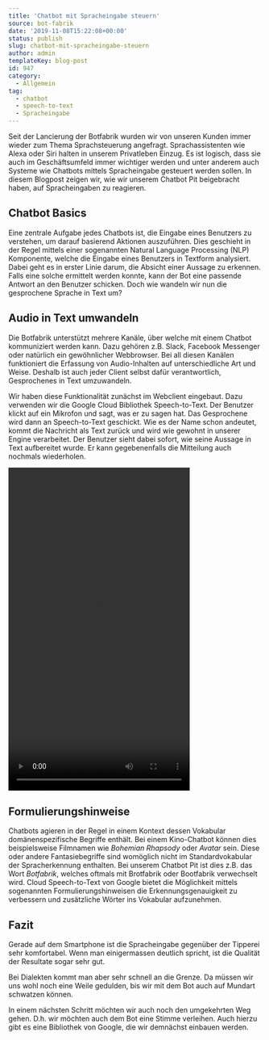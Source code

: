 ```yaml
---
title: 'Chatbot mit Spracheingabe steuern'
source: bot-fabrik
date: '2019-11-08T15:22:08+00:00'
status: publish
slug: chatbot-mit-spracheingabe-steuern
author: admin
templateKey: blog-post
id: 947
category:
  - Allgemein
tag:
  - chatbot
  - speech-to-text
  - Spracheingabe
---
```


Seit der Lancierung der Botfabrik wurden wir von unseren Kunden immer wieder zum Thema Sprachsteuerung angefragt. Sprachassistenten wie Alexa oder Siri halten in unserem Privatleben Einzug. Es ist logisch, dass sie auch im Geschäftsumfeld immer wichtiger werden und unter anderem auch Systeme wie Chatbots mittels Spracheingabe gesteuert werden sollen. In diesem Blogpost zeigen wir, wie wir unserem Chatbot Pit beigebracht haben, auf Spracheingaben zu reagieren.

## Chatbot Basics

Eine zentrale Aufgabe jedes Chatbots ist, die Eingabe eines Benutzers zu verstehen, um darauf basierend Aktionen auszuführen. Dies geschieht in der Regel mittels einer sogenannten Natural Language Processing (NLP) Komponente, welche die Eingabe eines Benutzers in Textform analysiert. Dabei geht es in erster Linie darum, die Absicht einer Aussage zu erkennen. Falls eine solche ermittelt werden konnte, kann der Bot eine passende Antwort an den Benutzer schicken. Doch wie wandeln wir nun die gesprochene Sprache in Text um?

## Audio in Text umwandeln

Die Botfabrik unterstützt mehrere Kanäle, über welche mit einem Chatbot kommuniziert werden kann. Dazu gehören z.B. Slack, Facebook Messenger oder natürlich ein gewöhnlicher Webbrowser. Bei all diesen Kanälen funktioniert die Erfassung von Audio-Inhalten auf unterschiedliche Art und Weise. Deshalb ist auch jeder Client selbst dafür verantwortlich, Gesprochenes in Text umzuwandeln.

Wir haben diese Funktionalität zunächst im Webclient eingebaut. Dazu verwenden wir die Google Cloud Bibliothek Speech-to-Text. Der Benutzer klickt auf ein Mikrofon und sagt, was er zu sagen hat. Das Gesprochene wird dann an Speech-to-Text geschickt. Wie es der Name schon andeutet, kommt die Nachricht als Text zurück und wird wie gewohnt in unserer Engine verarbeitet. Der Benutzer sieht dabei sofort, wie seine Aussage in Text aufbereitet wurde. Er kann gegebenenfalls die Mitteilung auch nochmals wiederholen.

<div className="w-72"><video autoplay="1" controls="controls" height="640" id="video-0-1" loop="1" preload="metadata" width="360"><source src="pit-speech2.mp4" type="video/mp4"></source></video></div>

## Formulierungshinweise

Chatbots agieren in der Regel in einem Kontext dessen Vokabular domänenspezifische Begriffe enthält. Bei einem Kino-Chatbot können dies beispielsweise Filmnamen wie _Bohemian Rhapsody_ oder _Avatar_ sein. Diese oder andere Fantasiebegriffe sind womöglich nicht im Standardvokabular der Spracherkennung enthalten. Bei unserem Chatbot Pit ist dies z.B. das Wort _Botfabrik_, welches oftmals mit Brotfabrik oder Bootfabrik verwechselt wird. Cloud Speech-to-Text von Google bietet die Möglichkeit mittels sogenannten Formulierungshinweisen die Erkennungsgenauigkeit zu verbessern und zusätzliche Wörter ins Vokabular aufzunehmen.

## Fazit

Gerade auf dem Smartphone ist die Spracheingabe gegenüber der Tipperei sehr komfortabel. Wenn man einigermassen deutlich spricht, ist die Qualität der Resultate sogar sehr gut.

Bei Dialekten kommt man aber sehr schnell an die Grenze. Da müssen wir uns wohl noch eine Weile gedulden, bis wir mit dem Bot auch auf Mundart schwatzen können.

In einem nächsten Schritt möchten wir auch noch den umgekehrten Weg gehen. D.h. wir möchten auch dem Bot eine Stimme verleihen. Auch hierzu gibt es eine Bibliothek von Google, die wir demnächst einbauen werden.
